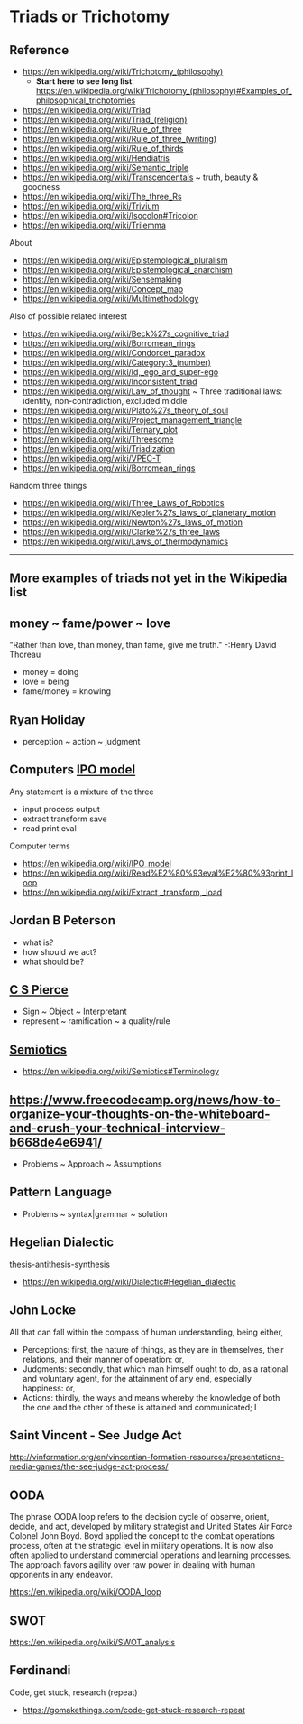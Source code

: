 
# Triads or Trichotomy

## Reference

* https://en.wikipedia.org/wiki/Trichotomy_(philosophy)
	* **Start here to see long list**: https://en.wikipedia.org/wiki/Trichotomy_(philosophy)#Examples_of_philosophical_trichotomies
* https://en.wikipedia.org/wiki/Triad
* https://en.wikipedia.org/wiki/Triad_(religion)
* https://en.wikipedia.org/wiki/Rule_of_three
* https://en.wikipedia.org/wiki/Rule_of_three_(writing)
* https://en.wikipedia.org/wiki/Rule_of_thirds
* https://en.wikipedia.org/wiki/Hendiatris
* https://en.wikipedia.org/wiki/Semantic_triple
* https://en.wikipedia.org/wiki/Transcendentals ~ truth, beauty & goodness
* https://en.wikipedia.org/wiki/The_three_Rs
* https://en.wikipedia.org/wiki/Trivium
* https://en.wikipedia.org/wiki/Isocolon#Tricolon
* https://en.wikipedia.org/wiki/Trilemma

About

* https://en.wikipedia.org/wiki/Epistemological_pluralism
* https://en.wikipedia.org/wiki/Epistemological_anarchism
* https://en.wikipedia.org/wiki/Sensemaking
* https://en.wikipedia.org/wiki/Concept_map
* https://en.wikipedia.org/wiki/Multimethodology

Also of possible related interest

* https://en.wikipedia.org/wiki/Beck%27s_cognitive_triad
* https://en.wikipedia.org/wiki/Borromean_rings
* https://en.wikipedia.org/wiki/Condorcet_paradox
* https://en.wikipedia.org/wiki/Category:3_(number)
* https://en.wikipedia.org/wiki/Id,_ego_and_super-ego
* https://en.wikipedia.org/wiki/Inconsistent_triad
* https://en.wikipedia.org/wiki/Law_of_thought ~ Three traditional laws: identity, non-contradiction, excluded middle
* https://en.wikipedia.org/wiki/Plato%27s_theory_of_soul
* https://en.wikipedia.org/wiki/Project_management_triangle
* https://en.wikipedia.org/wiki/Ternary_plot
* https://en.wikipedia.org/wiki/Threesome
* https://en.wikipedia.org/wiki/Triadization
* https://en.wikipedia.org/wiki/VPEC-T
* https://en.wikipedia.org/wiki/Borromean_rings

Random three things

* https://en.wikipedia.org/wiki/Three_Laws_of_Robotics
* https://en.wikipedia.org/wiki/Kepler%27s_laws_of_planetary_motion
* https://en.wikipedia.org/wiki/Newton%27s_laws_of_motion
* https://en.wikipedia.org/wiki/Clarke%27s_three_laws
* https://en.wikipedia.org/wiki/Laws_of_thermodynamics

***

## More examples of triads not yet in the Wikipedia list

## money ~ fame/power ~ love

"Rather than love, than money, than fame, give me truth." -:Henry David Thoreau

* money = doing
* love = being
* fame/money = knowing

## Ryan Holiday

* perception ~ action ~ judgment


## Computers [IPO model]( https://en.wikipedia.org/wiki/IPO_model )

Any statement is a mixture of the three

* input			process		output
* extract		transform	save
* read			print 		eval


Computer terms

* https://en.wikipedia.org/wiki/IPO_model
* https://en.wikipedia.org/wiki/Read%E2%80%93eval%E2%80%93print_loop
* https://en.wikipedia.org/wiki/Extract,_transform,_load



## Jordan B Peterson

* what is?
* how should we act?
* what should be?


## [C S Pierce]( https://en.wikipedia.org/wiki/Charles_Sanders_Peirce )

* Sign	~ Object ~ Interpretant
* represent ~ ramification ~ a quality/rule


## [Semiotics]( https://en.wikipedia.org/wiki/Semiotics )

* https://en.wikipedia.org/wiki/Semiotics#Terminology


## https://www.freecodecamp.org/news/how-to-organize-your-thoughts-on-the-whiteboard-and-crush-your-technical-interview-b668de4e6941/

* Problems ~ Approach ~ Assumptions


## Pattern Language

* Problems ~ syntax|grammar ~ solution


## Hegelian Dialectic

thesis-antithesis-synthesis

* https://en.wikipedia.org/wiki/Dialectic#Hegelian_dialectic


## John Locke

All that can fall within the compass of human understanding, being either,

* Perceptions: first, the nature of things, as they are in themselves, their relations, and their manner of operation: or,
* Judgments: secondly, that which man himself ought to do, as a rational and voluntary agent, for the attainment of any end, especially happiness: or,
* Actions: thirdly, the ways and means whereby the knowledge of both the one and the other of these is attained and communicated; I


## Saint Vincent - See Judge Act

http://vinformation.org/en/vincentian-formation-resources/presentations-media-games/the-see-judge-act-process/


## OODA

The phrase OODA loop refers to the decision cycle of observe, orient, decide, and act, developed by military strategist and United States Air Force Colonel John Boyd. Boyd applied the concept to the combat operations process, often at the strategic level in military operations. It is now also often applied to understand commercial operations and learning processes. The approach favors agility over raw power in dealing with human opponents in any endeavor.


https://en.wikipedia.org/wiki/OODA_loop


## SWOT

https://en.wikipedia.org/wiki/SWOT_analysis


## Ferdinandi

Code, get stuck, research (repeat)

* https://gomakethings.com/code-get-stuck-research-repeat


